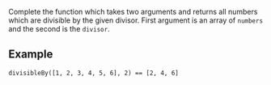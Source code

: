 
Complete the function which takes two arguments and returns all numbers which are divisible by the given divisor. First argument is an array of `numbers` and the second is the `divisor`.

## Example

```
divisibleBy([1, 2, 3, 4, 5, 6], 2) == [2, 4, 6]
```
